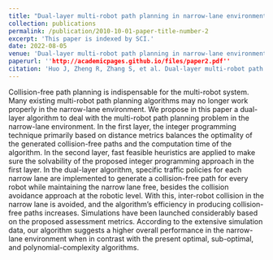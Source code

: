 ```yaml
---
title: "Dual-layer multi-robot path planning in narrow-lane environments under specific traffic policies"
collection: publications
permalink: /publication/2010-10-01-paper-title-number-2
excerpt: 'This paper is indexed by SCI.'
date: 2022-08-05
venue: 'Dual-layer multi-robot path planning in narrow-lane environments under specific traffic policies'
paperurl: ''http://academicpages.github.io/files/paper2.pdf''
citation: 'Huo J, Zheng R, Zhang S, et al. Dual-layer multi-robot path planning in narrow-lane environments under specific traffic policies[J]. Intelligent Service Robotics, 2022, 15(4): 537-555.'
---
```


Collision-free path planning is indispensable for the multi-robot system. Many existing multi-robot path planning algorithms
may no longer work properly in the narrow-lane environment. We propose in this paper a dual-layer algorithm to deal
with the multi-robot path planning problem in the narrow-lane environment. In the first layer, the integer programming
technique primarily based on distance metrics balances the optimality of the generated collision-free paths and the computation
time of the algorithm. In the second layer, fast feasible heuristics are applied to make sure the solvability of the proposed
integer programming approach in the first layer. In the dual-layer algorithm, specific traffic policies for each narrow lane are implemented to generate a collision-free path for every robot while maintaining the narrow lane free, besides the collision avoidance approach at the robotic level. With this, inter-robot collision in the narrow lane is avoided, and the algorithm’s efficiency in producing collision-free paths increases. Simulations have been launched considerably based on the proposed assessment metrics. According to the extensive simulation data, our algorithm suggests a higher overall performance in the narrow-lane environment when in contrast with the present optimal, sub-optimal, and polynomial-complexity algorithms.
